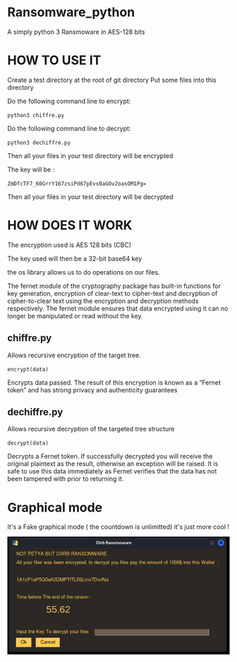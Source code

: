 # Ransomware_python

A simply python 3 Ransmoware in AES-128 bits 

# HOW TO USE IT

Create a test directory at the root of git directory
Put some files into this directory

Do the following command line to encrypt:

`python3 chiffre.py`

Do the following command line to decrypt:

`python3 dechiffre.py`

Then all your files in your test directory will be encrypted

The key will be  :

`ZmDfcTF7_60GrrY167zsiPd67pEvs0aGOv2oasOM1Pg=`

Then all your files in your test directory will be decrypted


# HOW DOES IT WORK

The encryption used is AES 128 bits (CBC)

The key used will then be a 32-bit base64 key

the os library allows us to do operations on our files.

The fernet module of the cryptography package has built-in functions for key generation, encryption of clear-text to cipher-text and decryption of cipher-to-clear text using the encryption and decryption methods respectively. The fernet module ensures that data encrypted using it can no longer be manipulated or read without the key.

## chiffre.py

Allows recursive encryption of the target tree.

`encrypt(data)`

Encrypts data passed. The result of this encryption is known as a “Fernet token” and has strong privacy and authenticity guarantees

## dechiffre.py

Allows recursive decryption of the targeted tree structure

 `decrypt(data)`
 
Decrypts a Fernet token. If successfully decrypted you will receive the original plaintext as the result, otherwise an exception will be raised. It is safe to use this data immediately as Fernet verifies that the data has not been tampered with prior to returning it.


# Graphical mode 

It's a Fake graphical mode ( the countdown is unlimitted) it's just more cool !

![alt text](https://github.com/leo9722/Ransomware_python/blob/main/img.PNG)
